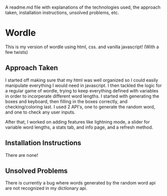 A readme.md file with explanations of the technologies used, the approach taken, installation instructions, unsolved problems, etc.


# Wordle
This is my version of wordle using html, css. and vanilla javascript! (With a few twists)

## Approach Taken
I started off making sure that my html was well organized so I could easily manipulate everything I would need in javascript. I then tackled the logic for a regular game of wordle, trying to keep everything defined with variables in order to incorperate different word lengths. I started with generating the boxes and keyboard, then filling in the boxes correctly, and checking/coloring last. I used 2 API's, one to generate the random word, and one to check any user inputs.

After that, I worked on adding features like lightning mode, a slider for variable word lengths, a stats tab, and info page, and a refresh method.

## Installation Instructions
There are none!

## Unsolved Problems
There is currently a bug where words generated by the random word api are not recognized in my dictionary api.

